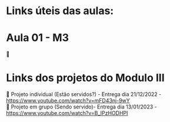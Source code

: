 # Links úteis das aulas:

# Aula 01 - M3
📌 

# Links dos projetos do Modulo III
📌 Projeto individual (Estão servidos?) - Entrega dia 21/12/2022 - https://www.youtube.com/watch?v=mFD43nj-9wY <br>
📌 Projeto em grupo (Sendo servido)- Entrega dia 13/01/2023 - https://www.youtube.com/watch?v=B_IPzHODHPI
